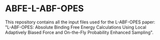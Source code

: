 # ABFE-L-ABF-OPES
This repository contains all the input files used for the L-ABF-OPES paper: "L-ABF-OPES: Absolute Binding Free Energy Calculations Using Local Adaptively Biased Force and On-the-Fly Probability Enhanced Sampling".
